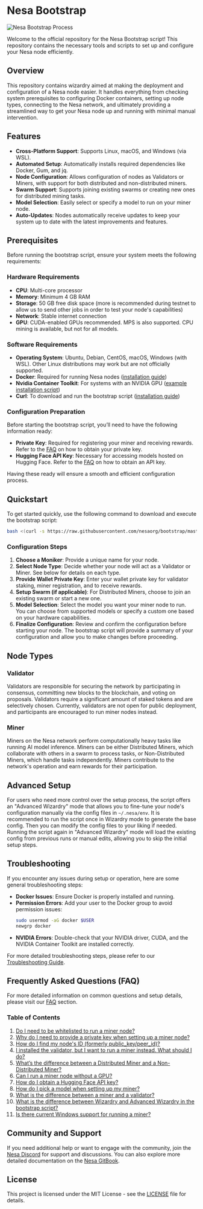# Nesa Bootstrap

![Nesa Bootstrap Process](https://raw.githubusercontent.com/nesaorg/bootstrap/master/images/bootstrap.gif)

Welcome to the official repository for the Nesa Bootstrap script! This repository contains the necessary tools and scripts to set up and configure your Nesa node efficiently.

## Overview

This repository contains wizardry aimed at making the deployment and configuration of a Nesa node easier. It handles everything from checking system prerequisites to configuring Docker containers, setting up node types, connecting to the Nesa network, and ultimately providing a streamlined way to get your Nesa node up and running with minimal manual intervention.

## Features

- **Cross-Platform Support**: Supports Linux, macOS, and Windows (via WSL).
- **Automated Setup**: Automatically installs required dependencies like Docker, Gum, and jq.
- **Node Configuration**: Allows configuration of nodes as Validators or Miners, with support for both distributed and non-distributed miners.
- **Swarm Support**: Supports joining existing swarms or creating new ones for distributed mining tasks.
- **Model Selection**: Easily select or specify a model to run on your miner node.
- **Auto-Updates**: Nodes automatically receive updates to keep your system up to date with the latest improvements and features.

## Prerequisites

Before running the bootstrap script, ensure your system meets the following requirements:

### Hardware Requirements

- **CPU**: Multi-core processor
- **Memory**: Minimum 4 GB RAM
- **Storage**: 50 GB free disk space (more is recommended during testnet to allow us to send other jobs in order to test your node's capabilities)
- **Network**: Stable internet connection
- **GPU**: CUDA-enabled GPUs recommended. MPS is also supported. CPU mining is available, but not for all models.

### Software Requirements

- **Operating System**: Ubuntu, Debian, CentOS, macOS, Windows (with WSL). Other Linux distributions may work but are not officially supported.
- **Docker**: Required for running Nesa nodes ([installation guide](https://docs.docker.com/get-docker/))
- **Nvidia Container Toolkit**: For systems with an NVIDIA GPU ([example installation script](https://github.com/nesaorg/bootstrap/blob/master/install_nvidia_container_toolkit.sh))
- **Curl**: To download and run the bootstrap script ([installation guide](https://curl.se/docs/install.html))

### Configuration Preparation

Before starting the bootstrap script, you’ll need to have the following information ready:

- **Private Key**: Required for registering your miner and receiving rewards. Refer to the [FAQ](./FAQ.md#2-why-do-i-need-to-provide-a-private-key-when-setting-up-a-miner-node) on how to obtain your private key.
- **Hugging Face API Key**: Necessary for accessing models hosted on Hugging Face. Refer to the [FAQ](./FAQ.md#7-how-do-i-obtain-a-hugging-face-api-key) on how to obtain an API key.

Having these ready will ensure a smooth and efficient configuration process.

## Quickstart

To get started quickly, use the following command to download and execute the bootstrap script:

```bash
bash <(curl -s https://raw.githubusercontent.com/nesaorg/bootstrap/master/bootstrap.sh)
```

### Configuration Steps

1. **Choose a Moniker**: Provide a unique name for your node.
2. **Select Node Type**: Decide whether your node will act as a Validator or Miner. See below for details on each type.
3. **Provide Wallet Private Key**: Enter your wallet private key for validator staking, miner registration, and to receive rewards.
4. **Setup Swarm (if applicable)**: For Distributed Miners, choose to join an existing swarm or start a new one.
5. **Model Selection**: Select the model you want your miner node to run. You can choose from supported models or specify a custom one based on your hardware capabilities.
6. **Finalize Configuration**: Review and confirm the configuration before starting your node. The bootstrap script will provide a summary of your configuration and allow you to make changes before proceeding.

## Node Types

### Validator

Validators are responsible for securing the network by participating in consensus, committing new blocks to the blockchain, and voting on proposals. Validators require a significant amount of staked tokens and are selectively chosen. Currently, validators are not open for public deployment, and participants are encouraged to run miner nodes instead.

### Miner

Miners on the Nesa network perform computationally heavy tasks like running AI model inference. Miners can be either Distributed Miners, which collaborate with others in a swarm to process tasks, or Non-Distributed Miners, which handle tasks independently. Miners contribute to the network's operation and earn rewards for their participation.

## Advanced Setup

For users who need more control over the setup process, the script offers an "Advanced Wizardry" mode that allows you to fine-tune your node's configuration manually via the config files in `~/.nesa/env`. It is recommended to run the script once in Wizardry mode to generate the base config. Then you can modify the config files to your liking if needed. Running the script again in "Advanced Wizardry" mode will load the existing config from previous runs or manual edits, allowing you to skip the initial setup steps.

## Troubleshooting

If you encounter any issues during setup or operation, here are some general troubleshooting steps:

- **Docker Issues**: Ensure Docker is properly installed and running.
- **Permission Errors**: Add your user to the Docker group to avoid permission issues:
  ```bash
  sudo usermod -aG docker $USER
  newgrp docker
  ```
- **NVIDIA Errors**: Double-check that your NVIDIA driver, CUDA, and the NVIDIA Container Toolkit are installed correctly.

For more detailed troubleshooting steps, please refer to our [Troubleshooting Guide](./Troubleshooting.md).

## Frequently Asked Questions (FAQ)

For more detailed information on common questions and setup details, please visit our [FAQ](./FAQ.md) section.

### Table of Contents
1. [Do I need to be whitelisted to run a miner node?](./FAQ.md#1-do-i-need-to-be-whitelisted-to-run-a-miner-node)
2. [Why do I need to provide a private key when setting up a miner node?](./FAQ.md#2-why-do-i-need-to-provide-a-private-key-when-setting-up-a-miner-node)
3. [How do I find my node's ID (formerly public_key/peer_id)?](./FAQ.md#3-how-do-i-find-my-nodes-id-formerly-public_keypeer_id)
4. [I installed the validator, but I want to run a miner instead. What should I do?](./FAQ.md#4-i-installed-the-validator-but-i-want-to-run-a-miner-instead-what-should-i-do)
5. [What’s the difference between a Distributed Miner and a Non-Distributed Miner?](./FAQ.md#5-whats-the-difference-between-a-distributed-miner-and-a-non-distributed-miner)
6. [Can I run a miner node without a GPU?](./FAQ.md#6-can-i-run-a-miner-node-without-a-gpu)
7. [How do I obtain a Hugging Face API key?](./FAQ.md#7-how-do-i-obtain-a-hugging-face-api-key)
8. [How do I pick a model when setting up my miner?](./FAQ.md#8-how-do-i-pick-a-model-when-setting-up-my-miner)
9. [What is the difference between a miner and a validator?](./FAQ.md#9-what-is-the-difference-between-a-miner-and-a-validator)
10. [What is the difference between Wizardry and Advanced Wizardry in the bootstrap script?](./FAQ.md#10-what-is-the-difference-between-wizardry-and-advanced-wizardry-in-the-bootstrap-script)
11. [Is there current Windows support for running a miner?](./FAQ.md#11-is-there-current-windows-support-for-running-a-miner)

## Community and Support

If you need additional help or want to engage with the community, join the [Nesa Discord](https://discord.gg/nesa) for support and discussions. You can also explore more detailed documentation on the [Nesa GitBook](https://open.gitbook.com/~space/Vtjgh8wLtiRmdt9OTX2C/~gitbook/pdf).

## License

This project is licensed under the MIT License - see the [LICENSE](LICENSE.md) file for details.